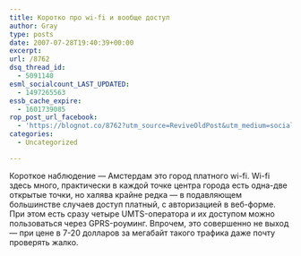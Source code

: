 ```yaml
---
title: Коротко про wi-fi и вообще доступ
author: Gray
type: posts
date: 2007-07-28T19:40:39+00:00
excerpt:
url: /8762
dsq_thread_id:
  - 5091140
esml_socialcount_LAST_UPDATED:
  - 1497265563
essb_cache_expire:
  - 1601739085
rop_post_url_facebook:
  - 'https://blognot.co/8762?utm_source=ReviveOldPost&utm_medium=social&utm_campaign=ReviveOldPost'
categories:
  - Uncategorized

---
```








Короткое наблюдение &#8212; Амстердам это город платного wi-fi. Wi-fi здесь много, практически в каждой точке центра города есть одна-две открытые точки, но халява крайне редка &#8212; в подавляющем большинстве случаев доступ платный, с авторизацией в веб-форме.  
При этом есть сразу четыре UMTS-оператора и их доступом можно пользоваться через GPRS-роуминг. Впрочем, это совершенно не выход &#8212; при цене в 7-20 долларов за мегабайт такого трафика даже почту проверять жалко.